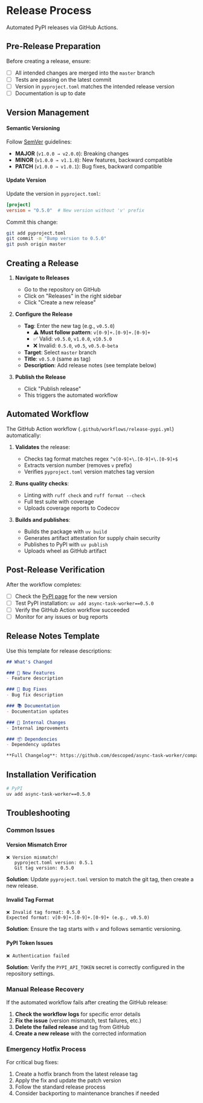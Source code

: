 # Release Process

Automated PyPI releases via GitHub Actions.

## Pre-Release Preparation

Before creating a release, ensure:

- [ ] All intended changes are merged into the `master` branch
- [ ] Tests are passing on the latest commit
- [ ] Version in `pyproject.toml` matches the intended release version
- [ ] Documentation is up to date

## Version Management

#### Semantic Versioning
Follow [SemVer](https://semver.org/) guidelines:
- **MAJOR** (`v1.0.0 → v2.0.0`): Breaking changes
- **MINOR** (`v1.0.0 → v1.1.0`): New features, backward compatible
- **PATCH** (`v1.0.0 → v1.0.1`): Bug fixes, backward compatible

#### Update Version
Update the version in `pyproject.toml`:
```toml
[project]
version = "0.5.0"  # New version without 'v' prefix
```

Commit this change:
```bash
git add pyproject.toml
git commit -m "Bump version to 0.5.0"
git push origin master
```

## Creating a Release

1. **Navigate to Releases**
   - Go to the repository on GitHub
   - Click on "Releases" in the right sidebar
   - Click "Create a new release"

2. **Configure the Release**
   - **Tag**: Enter the new tag (e.g., `v0.5.0`)
     - ⚠️ **Must follow pattern**: `v[0-9]+.[0-9]+.[0-9]+`
     - ✅ Valid: `v0.5.0`, `v1.0.0`, `v10.5.0`
     - ❌ Invalid: `0.5.0`, `v0.5`, `v0.5.0-beta`
   - **Target**: Select `master` branch
   - **Title**: `v0.5.0` (same as tag)
   - **Description**: Add release notes (see template below)

3. **Publish the Release**
   - Click "Publish release"
   - This triggers the automated workflow

## Automated Workflow

The GitHub Action workflow (`.github/workflows/release-pypi.yml`) automatically:

1. **Validates** the release:
   - Checks tag format matches regex `^v[0-9]+\.[0-9]+\.[0-9]+$`
   - Extracts version number (removes `v` prefix)
   - Verifies `pyproject.toml` version matches tag version

2. **Runs quality checks**:
   - Linting with `ruff check` and `ruff format --check`
   - Full test suite with coverage
   - Uploads coverage reports to Codecov

3. **Builds and publishes**:
   - Builds the package with `uv build`
   - Generates artifact attestation for supply chain security
   - Publishes to PyPI with `uv publish`
   - Uploads wheel as GitHub artifact

## Post-Release Verification

After the workflow completes:

- [ ] Check the [PyPI page](https://pypi.org/project/async-task-worker/) for the new version
- [ ] Test PyPI installation: `uv add async-task-worker==0.5.0`
- [ ] Verify the GitHub Action workflow succeeded
- [ ] Monitor for any issues or bug reports

## Release Notes Template

Use this template for release descriptions:

```markdown
## What's Changed

### 🚀 New Features
- Feature description

### 🐛 Bug Fixes  
- Bug fix description

### 📚 Documentation
- Documentation updates

### 🔧 Internal Changes
- Internal improvements

### 📦 Dependencies
- Dependency updates

**Full Changelog**: https://github.com/descoped/async-task-worker/compare/v0.5.0...v0.5.1
```

## Installation Verification

```bash
# PyPI
uv add async-task-worker==0.5.0
```

## Troubleshooting

### Common Issues

#### Version Mismatch Error
```
❌ Version mismatch!
   pyproject.toml version: 0.5.1
   Git tag version: 0.5.0
```

**Solution**: Update `pyproject.toml` version to match the git tag, then create a new release.

#### Invalid Tag Format
```
❌ Invalid tag format: 0.5.0
Expected format: v[0-9]+.[0-9]+.[0-9]+ (e.g., v0.5.0)
```

**Solution**: Ensure the tag starts with `v` and follows semantic versioning.

#### PyPI Token Issues
```
❌ Authentication failed
```

**Solution**: Verify the `PYPI_API_TOKEN` secret is correctly configured in the repository settings.

### Manual Release Recovery

If the automated workflow fails after creating the GitHub release:

1. **Check the workflow logs** for specific error details
2. **Fix the issue** (version mismatch, test failures, etc.)
3. **Delete the failed release** and tag from GitHub
4. **Create a new release** with the corrected information

### Emergency Hotfix Process


For critical bug fixes:

1. Create a hotfix branch from the latest release tag
2. Apply the fix and update the patch version
3. Follow the standard release process
4. Consider backporting to maintenance branches if needed